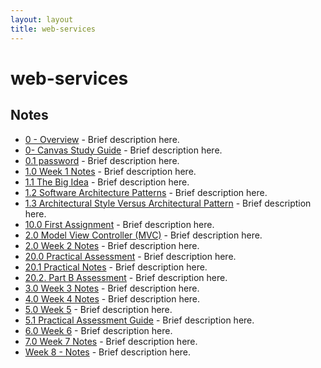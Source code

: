 ```yaml
---
layout: layout
title: web-services
---
```


# web-services

## Notes

- [0 - Overview](0%20-%20Overview.html) - Brief description here.
- [0- Canvas Study Guide](0-%20Canvas%20Study%20Guide.html) - Brief description here.
- [0.1 password](0.1%20password.html) - Brief description here.
- [1.0 Week 1 Notes](1.0%20Week%201%20Notes.html) - Brief description here.
- [1.1 The Big Idea](1.1%20The%20Big%20Idea.html) - Brief description here.
- [1.2 Software Architecture Patterns](1.2%20Software%20Architecture%20Patterns.html) - Brief description here.
- [1.3 Architectural Style Versus Architectural Pattern](1.3%20Architectural%20Style%20Versus%20Architectural%20Pattern.html) - Brief description here.
- [10.0 First Assignment](10.0%20First%20Assignment.html) - Brief description here.
- [2.0 Model View Controller (MVC)](2.0%20Model%20View%20Controller%20(MVC).html) - Brief description here.
- [2.0 Week 2 Notes](2.0%20Week%202%20Notes.html) - Brief description here.
- [20.0 Practical Assessment](20.0%20Practical%20Assessment.html) - Brief description here.
- [20.1 Practical Notes](20.1%20Practical%20Notes.html) - Brief description here.
- [20.2. Part B Assessment](20.2.%20Part%20B%20Assessment.html) - Brief description here.
- [3.0 Week 3 Notes](3.0%20Week%203%20Notes.html) - Brief description here.
- [4.0 Week 4 Notes](4.0%20Week%204%20Notes.html) - Brief description here.
- [5.0 Week 5](5.0%20Week%205.html) - Brief description here.
- [5.1 Practical Assessment Guide](5.1%20Practical%20Assessment%20Guide.html) - Brief description here.
- [6.0 Week 6](6.0%20Week%206.html) - Brief description here.
- [7.0 Week 7 Notes](7.0%20Week%207%20Notes.html) - Brief description here.
- [Week 8 - Notes](Week%208%20-%20Notes.html) - Brief description here.

